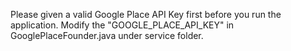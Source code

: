 Please given a valid Google Place API Key first before you run the application. Modify the "GOOGLE_PLACE_API_KEY" in GooglePlaceFounder.java under service folder.
